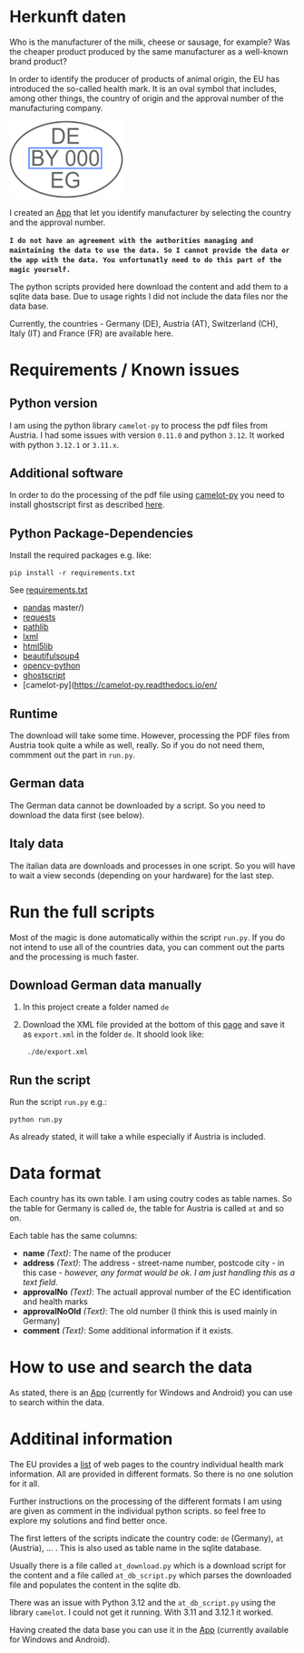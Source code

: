 # Herkunft daten

Who is the manufacturer of the milk, cheese or sausage, for example? Was the cheaper product produced by the same manufacturer as a well-known brand product?

In order to identify the producer of products of animal origin, the EU has introduced the so-called health mark. It is an oval symbol that includes, among other things, the country of origin and the approval number of the manufacturing company.

<img src="assets/image.png" alt="health mark example" width="200" height="auto">

I created an [App](https://github.com/rokozeit/herkunft) that let you identify manufacturer by selecting the country and the approval number.

**`I do not have an agreement with the authorities managing and maintaining the data to use the data. So I cannot provide the data or the app with the data. You unfortunatly need to do this part of the magic yourself.`**

The python scripts provided here download the content and add them to a sqlite data base. Due to usage rights I did not include the data files nor the data base.

Currently, the countries - Germany (DE), Austria (AT), Switzerland (CH), Italy (IT) and France (FR) are available here.

# Requirements / Known issues
## Python version
I am using the python library `camelot-py` to process the pdf files from Austria. I had some issues with version `0.11.0` and python `3.12`. It worked with python `3.12.1` or `3.11.x`.

## Additional software
In order to do the processing of the pdf file using [camelot-py](https://camelot-py.readthedocs.io/en/master/) you need to install ghostscript first as described [here](https://camelot-py.readthedocs.io/en/master/user/install-deps.html#install-deps).

## Python Package-Dependencies
Install the required packages e.g. like:

    pip install -r requirements.txt

See [requirements.txt](./requirements.txt)

- [pandas](https://pandas.pydata.org/)
master/)
- [requests](https://pypi.org/project/requests/)
- [pathlib](https://docs.python.org/3/library/pathlib.html)
- [lxml](https://lxml.de/)
- [html5lib](https://pypi.org/project/html5lib/)
- [beautifulsoup4](https://pypi.org/project/beautifulsoup4/)
- [opencv-python](https://pypi.org/project/opencv-python/)
- [ghostscript](https://pypi.org/project/ghostscript/)
- [camelot-py](https://camelot-py.readthedocs.io/en/
## Runtime
The download will take some time. However, processing the PDF files from Austria took quite a while as well, really. So if you do not need them, commment out the part in `run.py`.

## German data
The German data cannot be downloaded by a script. So you need to download the data first (see below).

## Italy data
The italian data are downloads and processes in one script. So you will have to wait a view seconds (depending on your hardware) for the last step.

# Run the full scripts
Most of the magic is done automatically within the script `run.py`. If you do not intend to use all of the countries data, you can comment out the parts and the processing is much faster.

## Download German data manually

1. In this project create a folder named `de`
2. Download the XML file provided at the bottom of this [page](https://bltu.bvl.bund.de/bltu/app/process/bvl-btl_p_veroeffentlichung?execution=e1s3) and save it as `export.xml` in the folder `de`. It shoold look like:

        ./de/export.xml

## Run the script

Run the script `run.py` e.g.:

    python run.py

As already stated, it will take a while especially if Austria is included.

# Data format
Each country has its own table. I am using coutry codes as table names. So the table for Germany is called `de`, the table for Austria is called `at` and so on.

Each table has the same columns:
- **name** *(Text)*: The name of the producer
- **address** *(Text)*: The address - street-name number, postcode city - in this case - *however, any format would be ok. I am just handling this as a text field*.
- **approvalNo** *(Text)*: The actuall approval number of the EC identification and health marks
- **approvalNoOld** *(Text)*: The old number (I think this is used mainly in Germany)
- **comment** *(Text)*: Some additional information if it exists.

# How to use and search the data
As stated, there is an [App](https://github.com/rokozeit/herkunft) (currently for Windows and Android) you can use to search within the data.

# Additinal information
The EU provides a [list](https://food.ec.europa.eu/safety/biological-safety/food-hygiene/approved-eu-food-establishments/national-websites_en#list-of-eu-country-approved-establishments) of web pages to the country individual health mark information. All are provided in different formats. So there is no one solution for it all.

Further instructions on the processing of the different formats I am using are given as comment in the individual python scripts. so feel free to explore my solutions and find better once.

The first letters of the scripts indicate the country code: `de` (Germany), `at` (Austria), ... . This is also used as table name in the sqlite database.

Usually there is a file called `at_download.py` which is a download script for the content and a file called `at_db_script.py` which parses the downloaded file and populates the content in the sqlite db.

There was an issue with Python 3.12 and the `at_db_script.py` using the library `camelot`. I could not get it running. With 3.11 and 3.12.1 it worked.

Having created the data base you can use it in the [App](https://github.com/rokozeit/herkunft) (currently available for Windows and Android).

